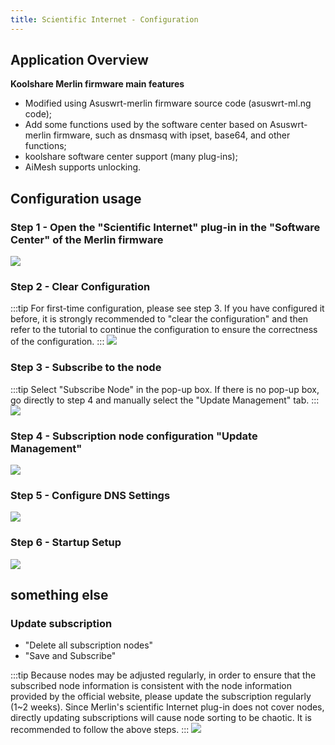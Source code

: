 ```yaml
---
title: Scientific Internet - Configuration
---
```


## Application Overview

**Koolshare Merlin firmware main features**

- Modified using Asuswrt-merlin firmware source code (asuswrt-ml.ng code);
- Add some functions used by the software center based on Asuswrt-merlin firmware, such as dnsmasq with ipset, base64, and other functions;
- koolshare software center support (many plug-ins);
- AiMesh supports unlocking.

## Configuration usage

### Step 1 - Open the "Scientific Internet" plug-in in the "Software Center" of the Merlin firmware

![](https://m.theovan.xyz/img/image_1k10u2w.png)

### Step 2 - Clear Configuration

:::tip
For first-time configuration, please see step 3. If you have configured it before, it is strongly recommended to "clear the configuration" and then refer to the tutorial to continue the configuration to ensure the correctness of the configuration.
:::
![](https://m.theovan.xyz/img/image_18vardl.png)

### Step 3 - Subscribe to the node

:::tip
Select "Subscribe Node" in the pop-up box. If there is no pop-up box, go directly to step 4 and manually select the "Update Management" tab.
:::
![](https://m.theovan.xyz/img/image_upeb6r.png)

### Step 4 - Subscription node configuration "Update Management"

![](https://m.theovan.xyz/img/image_2vj9pj.png)

### Step 5 - Configure DNS Settings

![](https://m.theovan.xyz/img/image_18d55uv.png)

### Step 6 - Startup Setup

![](https://m.theovan.xyz/img/image_1fhyjy6.png)

## something else

### Update subscription

- "Delete all subscription nodes"
- "Save and Subscribe"

:::tip
Because nodes may be adjusted regularly, in order to ensure that the subscribed node information is consistent with the node information provided by the official website, please update the subscription regularly (1~2 weeks). Since Merlin's scientific Internet plug-in does not cover nodes, directly updating subscriptions will cause node sorting to be chaotic. It is recommended to follow the above steps.
:::
![](https://m.theovan.xyz/img/image_1d6qvr3.png)
